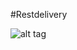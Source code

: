 #Restdelivery

![alt tag](https://raw.githubusercontent.com/JoseRafael97/rest-delivery-jsf-primefaces-jpa-cdi-/blob/master/2.IMPLEMENTAÇÂO/rest-delivery/src/main/webapp/resources/images/login.png)

